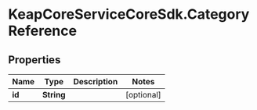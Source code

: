 # KeapCoreServiceCoreSdk.CategoryReference

## Properties

Name | Type | Description | Notes
------------ | ------------- | ------------- | -------------
**id** | **String** |  | [optional] 


